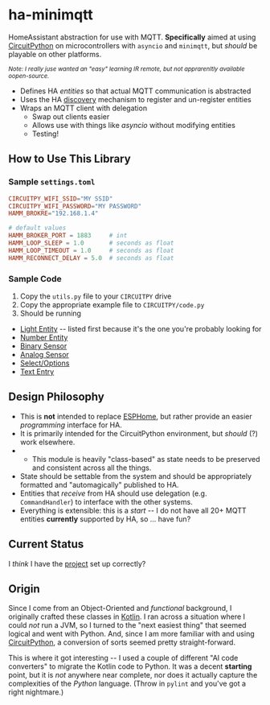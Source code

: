 # ha-minimqtt
HomeAssistant abstraction for use with MQTT. **Specifically** aimed at using [CircuitPython](https://learn.adafruit.com/welcome-to-circuitpython) on microcontrollers with `asyncio` and `minimqtt`, but _should_ be playable on other platforms.

<sup>_Note: I really juse wanted an "easy" learning IR remote, but not apprarenltly available oopen-source._</sup>

* Defines HA _entities_ so that actual MQTT communication is abstracted
* Uses the HA [discovery](https://www.home-assistant.io/integrations/mqtt/#mqtt-discovery) mechanism to register and un-register entities
* Wraps an MQTT client with delegation
  * Swap out clients easier
  * Allows use with things like _asyncio_ without modifying entities
  * Testing!

## How to Use This Library

### Sample `settings.toml`
```toml
CIRCUITPY_WIFI_SSID="MY SSID"
CIRCUITPY_WIFI_PASSWORD="MY PASSWORD"
HAMM_BROKRE="192.168.1.4"

# default values
HAMM_BROKER_PORT = 1883     # int
HAMM_LOOP_SLEEP = 1.0       # seconds as float
HAMM_LOOP_TIMEOUT = 1.0     # seconds as float
HAMM_RECONNECT_DELAY = 5.0  # seconds as float
```
### Sample Code
1. Copy the `utils.py` file to your `CIRCUITPY` drive
2. Copy the appropriate example file to `CIRCUITPY/code.py`
3. Should be running

* [Light Entity](examples/neopixel_light.py) -- listed first because it's the one you're probably looking for
* [Number Entity](examples/simple_number.py)
* [Binary Sensor](examples/esp_button.py)
* [Analog Sensor](examples/analog_tof.py)
* [Select/Options](examples/select_logger.py)
* [Text Entry](examples/text_me.py)

## Design Philosophy

* This is **not** intended to replace [ESPHome](https://esphome.io/), but rather provide an easier _programming_ interface for HA.
* It is primarily intended for the CircuitPython environment, but _should_ (?) work elsewhere.
* * This module is heavily "class-based" as state needs to be preserved and consistent across all the things.
* State should be settable from the system and should be appropriately formatted and "automagically" published to HA.
* Entities that _receive_ from HA should use delegation (e.g. `CommandHandler`) to interface with the other systems.
* Everything is extensible: this is a _start_ -- I do not have all 20+ MQTT entities **currently** supported by HA, so ... have fun?

## Current Status
I _think_ I have the [project](https://github.com/users/EAGrahamJr/projects/3) set up correctly?

## Origin
Since I come from an Object-Oriented and _functional_ background, I originally crafted these classes in [Kotlin](EAGrahamJr/kobots-parts). I ran across a situation where I could _not_ run a JVM, so I turned to the "next easiest thing" that seemed logical and went with Python. And, since I am more familiar with and using [CircuitPython](https://learn.adafruit.com/welcome-to-circuitpython), a conversion of sorts seemed pretty straight-forward.

This is where it got interesting -- I used a couple of different "AI code converters" to migrate the Kotlin code to Python. It was a decent **starting** point, but it is _not_ anywhere near complete, nor does it actually capture the complexities of the _Python_ language. (Throw in `pylint` and you've got a right nightmare.)
